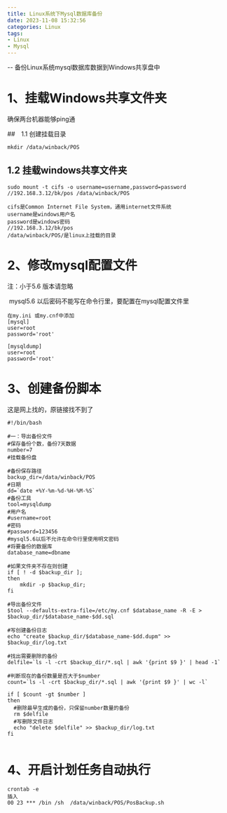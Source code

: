 ```yaml
---
title: Linux系统下Mysql数据库备份
date: 2023-11-08 15:32:56
categories: Linux
tags: 
- Linux
- Mysql
---
```


-- 备份Linux系统mysql数据库数据到Windows共享盘中

# 1、挂载Windows共享文件夹

确保两台机器能够ping通

##　1.1 创建挂载目录

```shell
mkdir /data/winback/POS
```

## 1.2 挂载windows共享文件夹

```shell
sudo mount -t cifs -o username=username,password=password //192.168.3.12/bk/pos /data/winback/POS
```
<!--more-->

```
cifs是Common Internet File System，通用internet文件系统
username是windows用户名
password是windows密码
//192.168.3.12/bk/pos
/data/winback/POS/是linux上挂载的目录
```





# 2、修改mysql配置文件

注：小于5.6 版本请忽略

​	mysql5.6 以后密码不能写在命令行里，要配置在mysql配置文件里

```
在my.ini 或my.cnf中添加
[mysql]
user=root
password='root'

[mysqldump]
user=root
password='root'
```



# 3、创建备份脚本

这是网上找的，原链接找不到了

```shell
#!/bin/bash

#一：导出备份文件
#保存备份个数，备份7天数据
number=7
#挂载备份盘

#备份保存路径
backup_dir=/data/winback/POS
#日期
dd=`date +%Y-%m-%d-%H-%M-%S`
#备份工具
tool=mysqldump
#用户名
#username=root
#密码
#password=123456
#mysql5.6以后不允许在命令行里使用明文密码
#将要备份的数据库
database_name=dbname

#如果文件夹不存在则创建
if [ ! -d $backup_dir ];
then     
    mkdir -p $backup_dir;
fi

#导出备份文件
$tool --defaults-extra-file=/etc/my.cnf $database_name -R -E > $backup_dir/$database_name-$dd.sql

#写创建备份日志
echo "create $backup_dir/$database_name-$dd.dupm" >> $backup_dir/log.txt

#找出需要删除的备份
delfile=`ls -l -crt $backup_dir/*.sql | awk '{print $9 }' | head -1`

#判断现在的备份数量是否大于$number
count=`ls -l -crt $backup_dir/*.sql | awk '{print $9 }' | wc -l`

if [ $count -gt $number ]
then
  #删除最早生成的备份，只保留number数量的备份
  rm $delfile
  #写删除文件日志
  echo "delete $delfile" >> $backup_dir/log.txt
fi


```

# 4、开启计划任务自动执行

```
crontab -e
插入
00 23 *** /bin /sh  /data/winback/POS/PosBackup.sh
```

